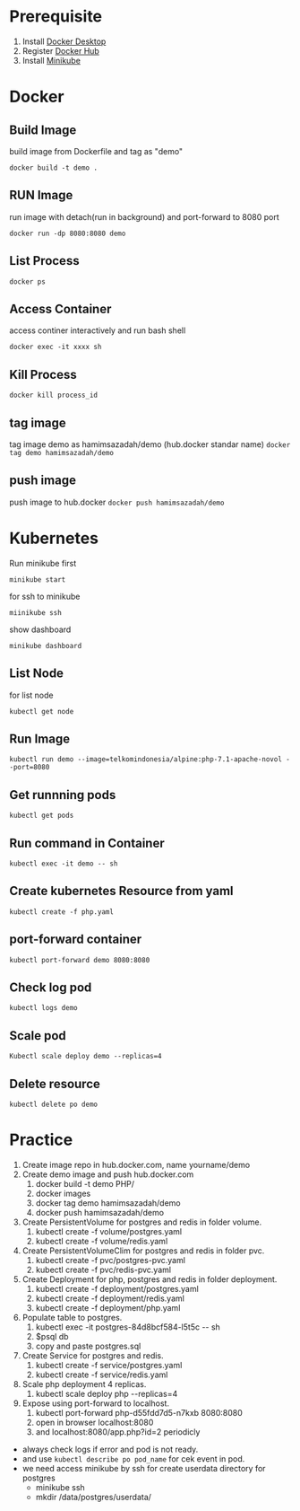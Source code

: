# Prerequisite 
1. Install [Docker Desktop](https://www.docker.com/get-started)
2. Register [Docker Hub](https://hub.docker.com/signup)
3. Install [Minikube](https://minikube.sigs.k8s.io/docs/start/)
 


# Docker
## Build Image
build image from Dockerfile and tag as "demo"

```docker build -t demo .```

## RUN Image
run image with detach(run in background) and port-forward to 8080 port

```docker run -dp 8080:8080 demo```

## List Process
```docker ps```

## Access Container
access continer interactively and run bash shell

```docker exec -it xxxx sh```

## Kill Process
```docker kill process_id```

## tag image
tag image demo as hamimsazadah/demo (hub.docker standar name)
```docker tag demo hamimsazadah/demo```
## push image
push image to hub.docker
```docker push hamimsazadah/demo```

# Kubernetes
Run minikube first 

```minikube start```

for ssh to minikube 

```miinikube ssh```

show dashboard 

```minikube dashboard``` 


## List Node
for list node

```kubectl get node```

## Run Image
```kubectl run demo --image=telkomindonesia/alpine:php-7.1-apache-novol --port=8080```

## Get runnning pods
```kubectl get pods```

## Run command in Container
```kubectl exec -it demo -- sh```

## Create kubernetes Resource from yaml
```kubectl create -f php.yaml```

## port-forward container
```kubectl port-forward demo 8080:8080```

## Check log pod
```kubectl logs demo```

## Scale pod
```Kubectl scale deploy demo --replicas=4```

## Delete resource
```kubectl delete po demo```

# Practice
1. Create image repo in hub.docker.com, name yourname/demo
2. Create demo image and push hub.docker.com
   1. docker build -t demo PHP/
   2. docker images
   3. docker tag demo hamimsazadah/demo
   4. docker push hamimsazadah/demo
3. Create PersistentVolume for postgres and redis in folder volume.
   1. kubectl create -f volume/postgres.yaml
   2. kubectl create -f volume/redis.yaml
4. Create PersistentVolumeClim for postgres and redis in folder pvc.
   1. kubectl create -f pvc/postgres-pvc.yaml
   2. kubectl create -f pvc/redis-pvc.yaml
5. Create Deployment for php, postgres and redis in folder deployment.
   1. kubectl create -f deployment/postgres.yaml
   2. kubectl create -f deployment/redis.yaml
   3. kubectl create -f deployment/php.yaml
6. Populate table to postgres.
   1. kubectl exec -it postgres-84d8bcf584-l5t5c -- sh
   2. $psql db
   3. copy and paste postgres.sql
7. Create Service for postgres and redis.
   1. kubectl create -f service/postgres.yaml
   2. kubectl create -f service/redis.yaml
8. Scale php deployment 4 replicas.
   1. kubectl scale deploy php --replicas=4
9. Expose using port-forward to localhost.
   1. kubectl port-forward php-d55fdd7d5-n7kxb 8080:8080
   2. open in browser localhost:8080
   3. and localhost:8080/app.php?id=2 periodicly

* always check logs if error and pod is not ready.
* and use ```kubectl describe po pod_name``` for cek event in pod.
* we need access minikube by ssh for create userdata directory for postgres
  * minikube ssh
  * mkdir /data/postgres/userdata/